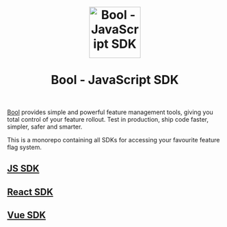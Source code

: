 <h1 align="center">
<br />
<img src="https://avatars.githubusercontent.com/u/79407572?s=200&v=4" alt="Bool - JavaScript SDK" width="120">
<br />
<br />
Bool - JavaScript SDK
</h1>
<br />

[Bool](https://usebool.com/) provides simple and powerful feature management tools, giving you total control of your feature rollout. Test in production, ship code faster, simpler, safer and smarter.

This is a monorepo containing all SDKs for accessing your favourite feature flag system.

## [JS SDK](https://github.com/BoolOfficial/sdks/tree/main/packages/core-js)
## [React SDK](https://github.com/BoolOfficial/sdks/tree/main/packages/react)
## [Vue SDK](https://github.com/BoolOfficial/sdks/tree/main/packages/vue)

